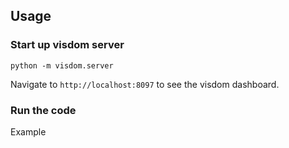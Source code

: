 ## Usage
### Start up visdom server
`python -m visdom.server`

Navigate to `http://localhost:8097` to see the visdom dashboard.

### Run the code
Example 